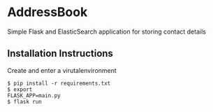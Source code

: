 # AddressBook

Simple Flask and ElasticSearch application for storing contact details


## Installation Instructions
Create and enter a virutalenvironment

<code>$ pip install -r requirements.txt</code><br>
<code>$ export FLASK_APP=main.py</code><br>
<code>$ flask run</code>
